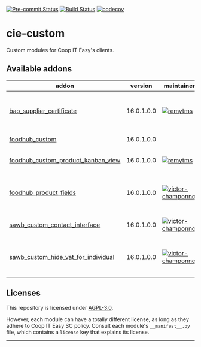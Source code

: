 
<!-- /!\ Non OCA Context : Set here the badge of your runbot / runboat instance. -->
[![Pre-commit Status](https://github.com/coopiteasy/cie-custom/actions/workflows/pre-commit.yml/badge.svg?branch=16.0)](https://github.com/coopiteasy/cie-custom/actions/workflows/pre-commit.yml?query=branch%3A16.0)
[![Build Status](https://github.com/coopiteasy/cie-custom/actions/workflows/test.yml/badge.svg?branch=16.0)](https://github.com/coopiteasy/cie-custom/actions/workflows/test.yml?query=branch%3A16.0)
[![codecov](https://codecov.io/gh/coopiteasy/cie-custom/branch/16.0/graph/badge.svg)](https://codecov.io/gh/coopiteasy/cie-custom)
<!-- /!\ Non OCA Context : Set here the badge of your translation instance. -->

<!-- /!\ do not modify above this line -->

# cie-custom

Custom modules for Coop IT Easy's clients.

<!-- /!\ do not modify below this line -->

<!-- prettier-ignore-start -->

[//]: # (addons)

Available addons
----------------
addon | version | maintainers | summary
--- | --- | --- | ---
[bao_supplier_certificate](bao_supplier_certificate/) | 16.0.1.0.0 | [![remytms](https://github.com/remytms.png?size=30px)](https://github.com/remytms) | Custom certificates for supplier of Boucher À Oreilles
[foodhub_custom](foodhub_custom/) | 16.0.1.0.0 |  | Foodhub customizations
[foodhub_custom_product_kanban_view](foodhub_custom_product_kanban_view/) | 16.0.1.0.0 | [![remytms](https://github.com/remytms.png?size=30px)](https://github.com/remytms) | Adapt the kanban view for product
[foodhub_product_fields](foodhub_product_fields/) | 16.0.1.0.0 | [![victor-champonnois](https://github.com/victor-champonnois.png?size=30px)](https://github.com/victor-champonnois) | Set Mandatory and Copy Options to Fields in Product
[sawb_custom_contact_interface](sawb_custom_contact_interface/) | 16.0.1.0.0 | [![victor-champonnois](https://github.com/victor-champonnois.png?size=30px)](https://github.com/victor-champonnois) | SAWB Custom : Contact Interface.
[sawb_custom_hide_vat_for_individual](sawb_custom_hide_vat_for_individual/) | 16.0.1.0.0 | [![victor-champonnois](https://github.com/victor-champonnois.png?size=30px)](https://github.com/victor-champonnois) | Hide the partner's VAT field if the partner is an individual.

[//]: # (end addons)

<!-- prettier-ignore-end -->

## Licenses

This repository is licensed under [AGPL-3.0](LICENSE).

However, each module can have a totally different license, as long as they adhere to Coop IT Easy SC
policy. Consult each module's `__manifest__.py` file, which contains a `license` key
that explains its license.

----
<!-- /!\ Non OCA Context : Set here the full description of your organization. -->
